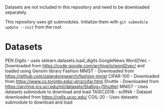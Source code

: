 Datasets are not included in this repository and need to be downloaded separately. 

This repository uses git submodules. Initialize them with `git submodule update --init` from the root.

# Datasets

PEN Digits - uses sklearn.datasets.load_digits
GoogleNews Word2Vec - Downloaded from https://code.google.com/archive/p/word2vec/ and loaded using Gensim library
Fashion MNIST - Downloaded from https://github.com/zalandoresearch/fashion-mnist
CIFAR-100 - Downloaded from https://www.cs.toronto.edu/~kriz/cifar.html
Shuttle - Downloaded from https://archive.ics.uci.edu/ml/datasets/Statlog+(Shuttle)
MNIST - Uses datasets submodule to download and load
TASIC2018 - <Victor needs to update>
scRNA - Dataset downloaded from https://cells.ucsc.edu/
COIL-20 - Uses datasets submodule to download and load


